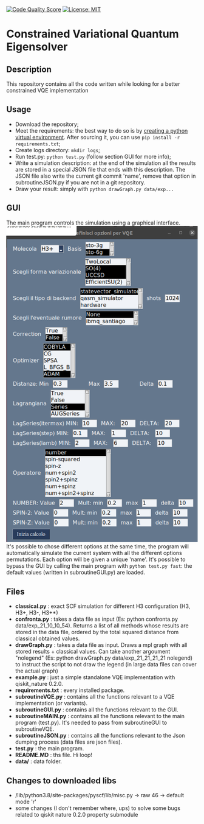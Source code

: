 [![Code Quality Score](https://www.code-inspector.com/project/29093/score/svg)](https://frontend.code-inspector.com/public/project/29093/C-VQE/dashboard)  [![License: MIT](https://img.shields.io/badge/License-MIT-yellow.svg)](https://opensource.org/licenses/MIT)

# Constrained Variational Quantum Eigensolver

## Description

This repository contains all the code written while looking for a better constrained VQE implementation

## Usage

* Download the repository;
* Meet the requirements: the best way to do so is by [creating a python virtual environment](https://docs.python.org/3/library/venv.html). After sourcing it, you can use `pip install -r requirements.txt`;
* Create logs directory: `mkdir logs`;
* Run test.py: `python test.py` (follow section GUI for more info);
* Write a simulation description: at the end of the simulation all the results are stored in a special JSON file that ends with this description. The JSON file also write the current git commit 'name', remove that option in subroutineJSON.py if you are not in a git repository. 
* Draw your result: simply with `python drawGraph.py data/exp...`

## GUI

The main program controls the simulation using a graphical interface. 
![GUI](https://github.com/rodolfocarobene/C-VQE/blob/master/images/GUI.png)
It's possible to chose different options at the same time, the program will automatically simulate the current system with all the different options permutations. 
Each option will be given a unique 'name'.
It's possible to bypass the GUI by calling the main program with `python test.py fast`: the default values (written in subroutineGUI.py) are loaded.

## Files

* __classical.py__ : exact SCF simulation for different H3 configuration (H3, H3+, H3-, H3+*)
* __confronta.py__ : takes a data file as input (Es: python confronta.py data/exp_21_10_10_54). Returns a list of all methods whose results are stored in the data file, ordered by the total squared distance from classical obtained values.
* __drawGraph.py__ : takes a data file as input. Draws a mpl graph with all stored results + classical values. Can take another argoument "nolegend" (Es: python drawGraph.py data/exp_21_21_21_21 nolegend) to instruct the script to not draw the legend (in large data files can cover the actual graph)
* __example.py__ : just a simple standalone VQE implementation with qiskit_nature 0.2.0.
* __requirements.txt__ : every installed package.
* __subroutineVQE.py__ : contains all the functions relevant to a VQE implementation (or variants).
* __subroutineGUI.py__ : contains all the functions relevant to the GUI.
* __subroutineMAIN.py__ : contains all the functions relevant to the main program (test.py). It's needed to pass from subroutineGUI to subroutineVQE.
* __subroutineJSON.py__ : contains all the functions relevant to the Json dumping process (data files are json files).
* __test.py__ : the main program.
* __README.MD__ : ths file. Hi loop!
* __data/__ : data folder.

## Changes to downloaded libs

* /lib/python3.8/site-packages/pyscf/lib/misc.py -> raw 46 -> default mode 'r'
* some changes (I don't remember where, ups) to solve some bugs related to qiskit nature 0.2.0 property submodule
  
